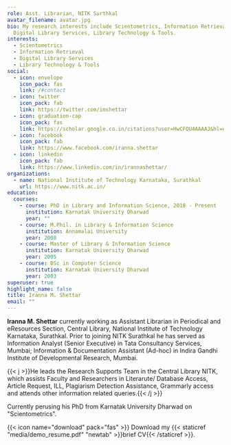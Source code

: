 ```yaml
---
role: Asst. Librarian, NITK Surthkal
avatar_filename: avatar.jpg
bio: My research interests include Scientometrics, Information Retrieval,
  Digital Library Services, Library Technology & Tools.
interests:
  - Scientometrics
  - Information Retrieval
  - Digital Library Services
  - Library Technology & Tools
social:
  - icon: envelope
    icon_pack: fas
    link: /#contact
  - icon: twitter
    icon_pack: fab
    link: https://twitter.com/imshettar
  - icon: graduation-cap
    icon_pack: fas
    link: https://scholar.google.co.in/citations?user=HwCFQU4AAAAJ&hl=en
  - icon: facebook
    icon_pack: fab
    link: https://www.facebook.com/iranna.shettar
  - icon: linkedin
    icon_pack: fab
    link: https://www.linkedin.com/in/irannashettar/
organizations:
  - name: National Institute of Technology Karnataka, Surathkal
    url: https://www.nitk.ac.in/
education:
  courses:
    - course: PhD in Library and Information Science, 2018 - Present
      institution: Karnatak University Dharwad
      year: ""
    - course: M.Phil. in Library & Information Science
      institution: Annamalai University
      year: 2008
    - course: Master of Library & Information Science
      institution: Karnatak University Dharwad
      year: 2005
    - course: BSc in Computer Science
      institution: Karnatak University Dharwad
      year: 2003
superuser: true
highlight_name: false
title: Iranna M. Shettar
email: ""
---
```

**Iranna M. Shettar** currently working as Assistant Librarian in Periodical and eResources Section, Central Library, National Institute of Technology Karnataka, Surathkal. Prior to joining NITK Surathkal he has served as Information Analyst (Senior Executive) in Tata Consultancy Services, Mumbai; Information & Documentation Assistant (Ad-hoc) in Indira Gandhi Institute of Developmental Research, Mumbai.

{{< j >}}He leads the Research Supports Team in the Central Library NITK, which assists Faculty and Researchers in Literarute/ Database Access, Article Request, ILL, Plagiarism Detection Assistance, Grammarly access and attends other information related queries.{{< /j >}}

Currently perusing his PhD from Karnatak University Dharwad on "Scientometrics".

{{< icon name="download" pack="fas" >}} Download my  {{< staticref "media/demo_resume.pdf" "newtab" >}}brief CV{{< /staticref >}}.